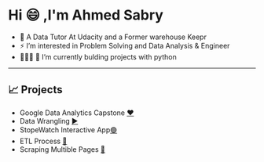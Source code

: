 <h1>Hi 😄 ,I'm Ahmed Sabry</h1>

- 📢  A Data Tutor At Udacity and a Former warehouse Keepr
- ⚡️ I’m interested in Problem Solving and Data Analysis & Engineer
- 👨🏻‍💻 🥤 I’m currently bulding projects with python

-----

## 📈 Projects
- Google Data Analytics Capstone [❤️](https://github.com/SABRIOUS/Google_Data_Analysis_Capstone) 
- Data Wrangling [▶️ ](https://github.com/SABRIOUS/Wrangling_Data_Udacity)
- StopeWatch Interactive App[🟢](https://github.com/SABRIOUS/Mastering_Python/blob/master/52.py)
- ETL Process [🔗](https://github.com/SABRIOUS/Mastering_Python/blob/master/ExtractTransformLoad_V2.ipynb)
- Scraping Multible Pages [🔗](https://github.com/SABRIOUS/Mastering_Python/blob/master/start_1.ipynb)


<!---
SABRIOUS/SABRIOUS is a ✨ special ✨ repository because its `README.md` (this file) appears on your GitHub profile.
You can click the Preview link to take a look at your changes.
--->
